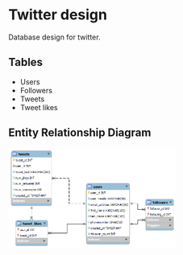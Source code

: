 # Twitter design

Database design for twitter.

## Tables

- Users
- Followers
- Tweets
- Tweet likes

## Entity Relationship Diagram

<img src="diagram/ER Diagram.png" height="200">
